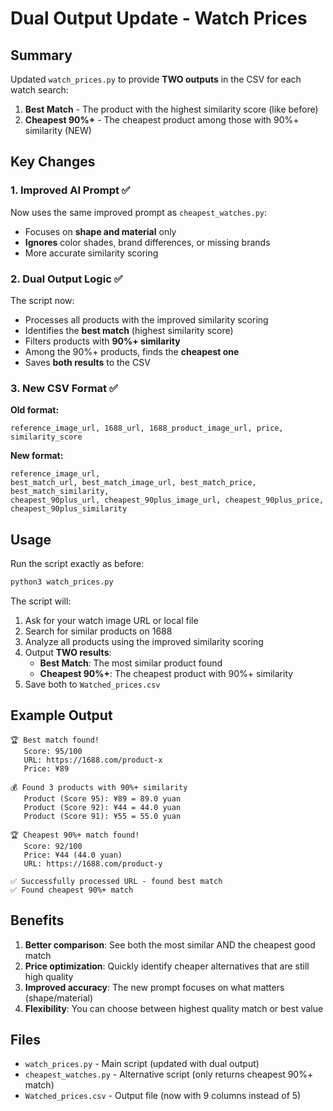 # Dual Output Update - Watch Prices

## Summary
Updated `watch_prices.py` to provide **TWO outputs** in the CSV for each watch search:
1. **Best Match** - The product with the highest similarity score (like before)
2. **Cheapest 90%+** - The cheapest product among those with 90%+ similarity (NEW)

## Key Changes

### 1. Improved AI Prompt ✅
Now uses the same improved prompt as `cheapest_watches.py`:
- Focuses on **shape and material** only
- **Ignores** color shades, brand differences, or missing brands
- More accurate similarity scoring

### 2. Dual Output Logic ✅
The script now:
- Processes all products with the improved similarity scoring
- Identifies the **best match** (highest similarity score)
- Filters products with **90%+ similarity**
- Among the 90%+ products, finds the **cheapest one**
- Saves **both results** to the CSV

### 3. New CSV Format ✅

**Old format:**
```
reference_image_url, 1688_url, 1688_product_image_url, price, similarity_score
```

**New format:**
```
reference_image_url,
best_match_url, best_match_image_url, best_match_price, best_match_similarity,
cheapest_90plus_url, cheapest_90plus_image_url, cheapest_90plus_price, cheapest_90plus_similarity
```

## Usage

Run the script exactly as before:
```bash
python3 watch_prices.py
```

The script will:
1. Ask for your watch image URL or local file
2. Search for similar products on 1688
3. Analyze all products using the improved similarity scoring
4. Output **TWO results**:
   - **Best Match**: The most similar product found
   - **Cheapest 90%+**: The cheapest product with 90%+ similarity
5. Save both to `Watched_prices.csv`

## Example Output

```
🏆 Best match found!
   Score: 95/100
   URL: https://1688.com/product-x
   Price: ¥89

💰 Found 3 products with 90%+ similarity
   Product (Score 95): ¥89 = 89.0 yuan
   Product (Score 92): ¥44 = 44.0 yuan
   Product (Score 91): ¥55 = 55.0 yuan

🏆 Cheapest 90%+ match found!
   Score: 92/100
   Price: ¥44 (44.0 yuan)
   URL: https://1688.com/product-y

✅ Successfully processed URL - found best match
✅ Found cheapest 90%+ match
```

## Benefits

1. **Better comparison**: See both the most similar AND the cheapest good match
2. **Price optimization**: Quickly identify cheaper alternatives that are still high quality
3. **Improved accuracy**: The new prompt focuses on what matters (shape/material)
4. **Flexibility**: You can choose between highest quality match or best value

## Files

- `watch_prices.py` - Main script (updated with dual output)
- `cheapest_watches.py` - Alternative script (only returns cheapest 90%+ match)
- `Watched_prices.csv` - Output file (now with 9 columns instead of 5)

